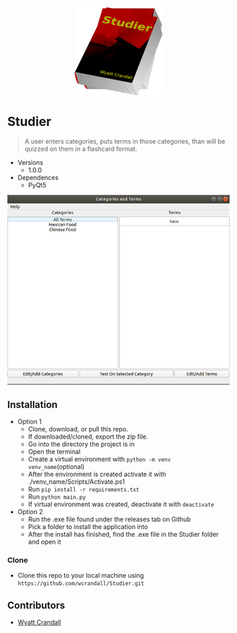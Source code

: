 <p align="center">
   <img width="200px" height="200px" title="StudierLogo" alt="StudierLogo" src="StudierLogo.png" >
</p>

# Studier

> A user enters categories, puts terms in those categories, than will be quizzed on them in a flashcard format. 

* Versions 
    * 1.0.0
* Dependences 
    * PyQt5




<img src="StudierHomeScreen.png" title="StudierHomeScreen" alt="StudierHomeScreen">














## Installation

* Option 1 
    * Clone, download, or pull this repo. 
    * If downloaded/cloned, export the zip file.
    * Go into the directory the project is in
    * Open the terminal 
    * Create a virtual environment with `python -m venv venv_name`(optional)
    * After the environment is created activate it with ./venv_name/Scripts/Activate.ps1
    * Run `pip install -r requirements.txt`
    * Run `python main.py`
    * If virtual environment was created, deactivate it with `deactivate`
* Option 2 
    * Run the .exe file found under the releases tab on Github
    * Pick a folder to install the application into 
    * After the install has finished, find the .exe file in the Studier folder and open it

### Clone

- Clone this repo to your local machine using `https://github.com/wcrandall/Studier.git`

## Contributors
* <a href="https://github.com/wcrandall"> Wyatt Crandall </a>
